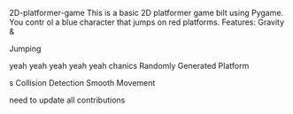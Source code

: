     


 2D-platformer-game
This is a basic 2D platformer game 
bilt using Pygame. You contr
ol a blue 
character that jumps on red platforms.
Features: Gravity &amp;






Jumping


yeah yeah yeah yeah yeah
chanics Randomly Generated Platform


s Collision Detection  Smooth Movement





need  to update all contributions 



 